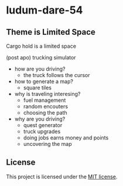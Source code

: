 # ludum-dare-54

## Theme is Limited Space

Cargo hold is a limited space

(post apo) trucking simulator
  - how are you driving?
    - the truck follows the cursor
  - how to generate a map?
    - square tiles
  - why is traveling interesing?
    - fuel management
    - random encouters
    - choosing the path
  - why are you driving?
    - quest generator
    - truck upgrades
    - doing jobs earns money and points
    - uncovering the map

## License
This project is licensed under the [MIT license](LICENSE).
